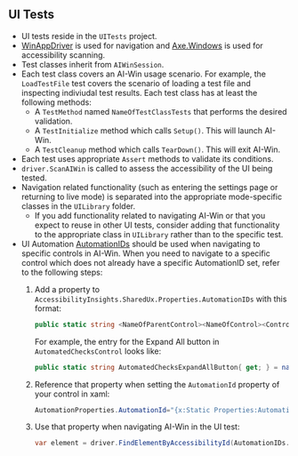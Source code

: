 ## UI Tests
* UI tests reside in the `UITests` project.
* [WinAppDriver](https://github.com/Microsoft/WinAppDriver) is used for navigation and [Axe.Windows](https://github.com/microsoft/axe-windows) is used for accessibility scanning.
* Test classes inherit from `AIWinSession`.
* Each test class covers an AI-Win usage scenario. For example, the `LoadTestFile` test covers the scenario of loading a test file and inspecting indiviudal test results. Each test class has at least the following methods:
  * A `TestMethod` named `NameOfTestClassTests` that performs the desired validation.
  * A `TestInitialize` method which calls `Setup()`. This will launch AI-Win.
  * A `TestCleanup` method which calls `TearDown()`. This will exit AI-Win.
* Each test uses appropriate `Assert` methods to validate its conditions.
* `driver.ScanAIWin` is called to assess the accessibility of the UI being tested.
* Navigation related functionality (such as entering the settings page or returning to live mode) is separated into the appropriate mode-specific classes in the `UILibrary` folder.
  * If you add functionality related to navigating AI-Win or that you expect to reuse in other UI tests, consider adding that functionality to the appropriate class in `UILibrary` rather than to the specific test.
* UI Automation [AutomationIDs](https://docs.microsoft.com/en-us/dotnet/framework/ui-automation/use-the-automationid-property) should be used when navigating to specific controls in AI-Win. When you need to navigate to a specific control which does not already have a specific AutomationID set, refer to the following steps:
  1. Add a property to `AccessibilityInsights.SharedUx.Properties.AutomationIDs` with this format:
        ```cs
        public static string <NameOfParentControl><NameOfControl><ControlType>){ get; } = nameof (<NameOfParentControl><NameOfControl><ControlType>);
        ```

        For example, the entry for the Expand All button in  `AutomatedChecksControl` looks like:
        ```cs
        public static string AutomatedChecksExpandAllButton{ get; } = nameof(AutomatedChecksExpandAllButton);
        ```
    2. Reference that property when setting the `AutomationId` property of your control in xaml:
        ```cs
        AutomationProperties.AutomationId="{x:Static Properties:AutomationIDs.AutomatedChecksExpandAllButton}"
        ```
    3. Use that property when navigating AI-Win in the UI test:
        ```cs
        var element = driver.FindElementByAccessibilityId(AutomationIDs.AutomatedChecksExpandAllButton)
        ```